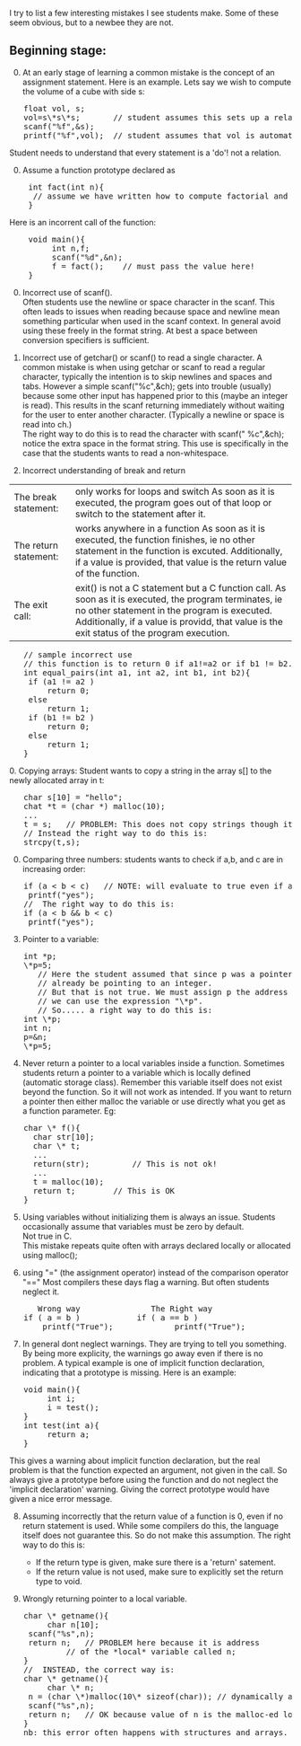 I try to list a few interesting mistakes I see students make. Some of these seem obvious, but to a newbee they are not.

## Beginning stage:
0. At an early stage of learning a common mistake is the concept of
   an assignment statement. Here is an example.
   Lets say we wish to compute the volume of a cube with side s:
<pre>
   float vol, s;
   vol=s\*s\*s;		  // student assumes this sets up a relation/function!
   scanf("%f",&s);
   printf("%f",vol);  // student assumes that vol is automatically populated!
</pre>
   Student needs to understand that every statement is a 'do'! not a relation.

0. Assume a function prototype declared as
<pre>
    int fact(int n){
     // assume we have written how to compute factorial and are returning it;
    }
</pre>
  Here is an incorrent call of the function:
<pre>
    void main(){
         int n,f;
         scanf("%d",&n);
	     f = fact();	// must pass the value here!
    }
</pre>

0. Incorrect use of scanf().  
   Often students use the newline or space character in the scanf.
   This often leads to issues when reading because space and newline
   mean something particular when used in the scanf context. In general
   avoid using these freely in the format string. At best a space between
   conversion specifiers is sufficient.

0. Incorrect use of getchar() or scanf() to read a single character. 
   A common mistake is when using getchar or scanf to read a regular character,
   typically the intention is to skip newlines and spaces and tabs.
   However a simple scanf("%c",&ch); gets into trouble (usually) because
   some other input has happened prior to this (maybe an integer is read).
   This results in the scanf returning immediately without waiting for the
   user to enter another character. (Typically a newline or space is
   read into ch.)  
   The right way to do this is to read the character with scanf(" %c",&ch);
   notice the extra space in the format string. This use is specifically in the case that
   the students wants to read a non-whitespace.

0. Incorrect understanding of break and return
<table>
  <tr>
    <td> The break  statement:</td> <td>   only works for loops and  switch
                           As soon as it is executed, the program goes
			   out of that loop or switch to the statement after it.</td>
  </tr>
 <tr>  <td>The return  statement:</td><td> works anywhere in a function
			   As soon as it is executed, the function finishes, ie
			   no other statement in the function is excuted.
			   Additionally, if a value is provided, that value
			   is the return value of the function.</td>
 </tr>
 <tr>  <td> The exit  call: </td><td>  exit() is not a C statement but a C function call.
			   As soon as it is executed, the program terminates, ie
			   no other statement in the program is executed.
			   Additionally, if a value is providd, that value
			   is the exit status of the program execution.</td>
 </tr>
</table>
<pre>
   // sample incorrect use
   // this function is to return 0 if a1!=a2 or if b1 != b2. Else it should return 1
   int equal_pairs(int a1, int a2, int b1, int b2){
	if (a1 != a2 )
		return 0;
	else
		return 1;
	if (b1 != b2 )
		return 0;
	else
		return 1;
   }
</pre>
0. Copying arrays: 
   Student wants to copy a string in the array s[] to
   the newly allocated array in t:
<pre>
   char s[10] = "hello";
   chat *t = (char *) malloc(10);
   ...
   t = s;	// PROBLEM: This does not copy strings though it seems to work!!
   // Instead the right way to do this is:
   strcpy(t,s);
</pre>

0. Comparing three numbers: students wants to check if a,b, and c are in
	increasing order:
<pre>
   if (a < b < c) 	// NOTE: will evaluate to true even if a=3, b=2, c=1
	printf("yes");
   //  The right way to do this is:
   if (a < b && b < c)
	printf("yes");
</pre>
3. Pointer to a variable:
<pre>
   int *p;
   \*p=5;
      // Here the student assumed that since p was a pointer to an integer it must
      // already be pointing to an integer.
      // But that is not true. We must assign p the address of an integer before
      // we can use the expression "\*p".
      // So..... a right way to do this is:
   int \*p;
   int n;
   p=&n;
   \*p=5;
</pre>
4. Never return a pointer to a local variables inside a function.
   Sometimes students return a pointer to a variable which is locally
   defined (automatic storage class). 
   Remember this variable itself does not exist beyond the function. So
   it will not work as intended. If you want to return a pointer then either
   malloc the variable or use directly what you get as a function parameter. Eg:
<pre>
   char \* f(){
     char str[10];
     char \* t;
     ...
     return(str);         // This is not ok!
     ...
     t = malloc(10);
     return t;		  // This is OK
   }
</pre>

5. Using variables without initializing them is always an issue.
   Students occasionally assume that variables must be zero by default.  
   Not true in C.  
   This mistake repeats quite often with arrays declared locally or
   allocated using malloc();

6. using "=" (the assignment operator) instead of the comparison operator "=="
   Most compilers these days flag a warning. But often students neglect it.
<pre>
      Wrong way			      The Right way
   if ( a = b )			   if ( a == b )
       printf("True");		       printf("True");
</pre>

7. In general dont neglect warnings. They are trying to tell you something.
   By being more explicity, the warnings go away even if there is no problem.
   A typical example is one of implicit function declaration, indicating
   that a prototype is missing. Here is an example:
<pre>
   void main(){
        int i;
        i = test();
   }
   int test(int a){
        return a;
   }
</pre>
   This gives a warning about implicit function declaration, but the real
   problem is that the function expected an argument, not given in the call.
   So always give a prototype before using the function and do not neglect
   the 'implicit declaration' warning. Giving the correct prototype 
   would have given a nice error message.

8. Assuming incorrectly that the return value of a function is 0, even if no
   return statement is used. While some compilers do this, the language itself
   does not guarantee this. So do not make this assumption.
   The right way to do this is:
   * If the return type is given, make sure there is a 'return' satement.
   * If the return value is not used, make sure to 
     explicitly set the return type to void.

9. Wrongly returning pointer to a local variable.
<pre>
   char \* getname(){
        char n[10];
	scanf("%s",n);
	return n;	// PROBLEM here because it is address 
			// of the *local* variable called n;
   }
   //  INSTEAD, the correct way is:
   char \* getname(){
        char \* n;
	n = (char \*)malloc(10\* sizeof(char)); // dynamically allocated space
	scanf("%s",n);
	return n;	// OK because value of n is the malloc-ed location
   }
   nb: this error often happens with structures and arrays.
</pre>

